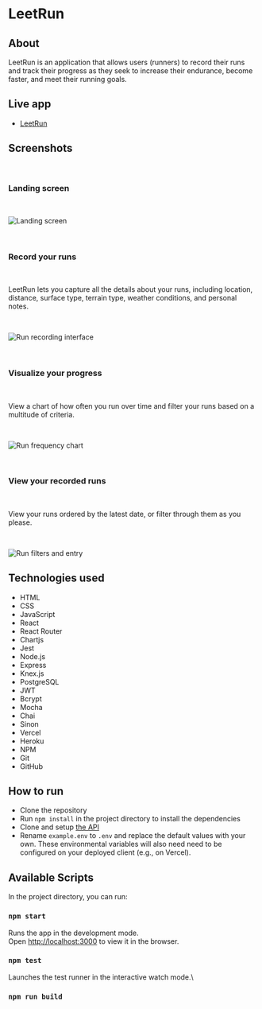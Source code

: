 # LeetRun

## About

LeetRun is an application that allows users (runners) to record their runs and track their progress as they seek to increase their endurance, become faster, and meet their running goals.

## Live app

- [LeetRun]("http://leetrun-client.vercel.app/")

## Screenshots
<br />

### Landing screen
<br />

![Landing screen](src/images/landing-page.png)

<br />

### Record your runs
<br />

LeetRun lets you capture all the details about your runs, including location, distance, surface type, terrain type, weather conditions, and personal notes.

<br />

![Run recording interface](src/images/run-recording-interface.png)

<br />

### Visualize your progress
<br />

View a chart of how often you run over time and filter your runs based on a multitude of criteria.

<br />

![Run frequency chart](src/images/track-your-progress1.png)

<br />

### View your recorded runs
<br />

View your runs ordered by the latest date, or filter through them as you please.

<br />

![Run filters and entry](src/images/track-your-progress2.png)


## Technologies used

- HTML
- CSS
- JavaScript
- React
- React Router
- Chartjs
- Jest
- Node.js
- Express
- Knex.js
- PostgreSQL
- JWT
- Bcrypt
- Mocha
- Chai
- Sinon
- Vercel
- Heroku
- NPM
- Git
- GitHub

## How to run
- Clone the repository
- Run `npm install` in the project directory to install the dependencies
- Clone and setup [the API](https://github.com/bradrivenburgh/leetrun-server)
- Rename `example.env` to `.env` and replace the default values with your own.  These environmental variables will also need need to be configured on your deployed client (e.g., on Vercel).

## Available Scripts

In the project directory, you can run:

### `npm start`

Runs the app in the development mode.\
Open [http://localhost:3000](http://localhost:3000) to view it in the browser.

### `npm test`

Launches the test runner in the interactive watch mode.\

### `npm run build`
